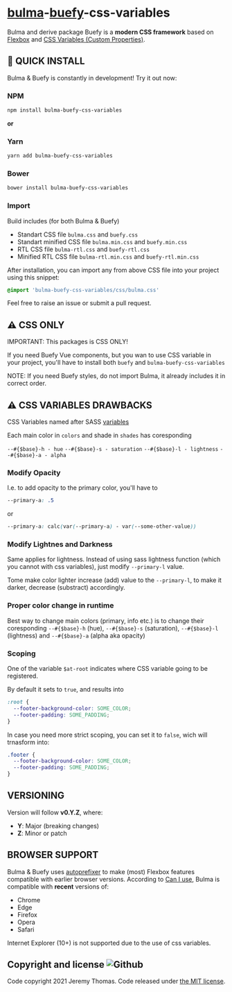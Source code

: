 # [bulma](https://bulma.io)-[buefy](https://buefy.org)-css-variables

Bulma and derive package Buefy is a **modern CSS framework** based on [Flexbox](https://developer.mozilla.org/en-US/docs/Web/CSS/CSS_Flexible_Box_Layout/Using_CSS_flexible_boxes) and [CSS Variables (Custom Properties)](https://developer.mozilla.org/en-US/docs/Web/CSS/Using_CSS_custom_properties).

## 🚀 QUICK INSTALL

Bulma & Buefy is constantly in development! Try it out now:

### NPM

```sh
npm install bulma-buefy-css-variables
```

**or**

### Yarn

```sh
yarn add bulma-buefy-css-variables
```

### Bower

```sh
bower install bulma-buefy-css-variables
```

### Import
Build includes (for both Bulma & Buefy)

- Standart CSS file `bulma.css` and `buefy.css`
- Standart minified CSS file `bulma.min.css` and `buefy.min.css`
- RTL CSS file `bulma-rtl.css` and `buefy-rtl.css`
- Minified RTL CSS file `bulma-rtl.min.css` and `buefy-rtl.min.css`

After installation, you can import any from above CSS file into your project using this snippet:

```css
@import 'bulma-buefy-css-variables/css/bulma.css'
```

Feel free to raise an issue or submit a pull request.

## ⚠️ CSS ONLY
IMPORTANT: This packages is CSS ONLY!

If you need Buefy Vue components, but you wan to use CSS variable in your project, you'll have to install both `buefy` and `bulma-buefy-css-variables`

NOTE: If you need Buefy styles, do not import Bulma, it already includes it in correct order.

## ⚠️ CSS VARIABLES DRAWBACKS

CSS Variables named after SASS [variables](https://bulma.io/documentation/overview/variables/)

Each main color in `colors` and shade in `shades` has coresponding

`--#{$base}-h - hue`
`--#{$base}-s - saturation`
`--#{$base}-l - lightness`
`--#{$base}-a - alpha`

### Modify Opacity

I.e. to add opacity to the primary color, you'll have to

```css
--primary-a: .5
```

or

```css
--primary-a: calc(var(--primary-a) - var(--some-other-value))
```

### Modify Lightnes and Darkness

Same applies for lightness. Instead of using sass lightness function (which you cannot with css variables), just modify `--primary-l` value.

Tome make color lighter increase (add) value to the `--primary-l`, to make it darker, decrease (substract) accordingly.

### Proper color change in runtime

Best way to change main colors (primary, info etc.) is to change their coresponding `--#{$base}-h` (hue), `--#{$base}-s` (saturation), 
`--#{$base}-l` (lightness) and `--#{$base}-a` (alpha aka opacity)

### Scoping

One of the variable `$at-root` indicates where CSS variable going to be registered. 

By default it sets to `true`, and results into

```css
:root {
  --footer-background-color: SOME_COLOR;
  --footer-padding: SOME_PADDING;
}
```

In case you need more strict scoping, you can set it to `false`, wich will trnasform into:

```css
.footer {
  --footer-background-color: SOME_COLOR;
  --footer-padding: SOME_PADDING;
}
```

## VERSIONING

Version will follow **v0.Y.Z**, where:

* **Y**: Major (breaking changes)
* **Z**: Minor or patch

## BROWSER SUPPORT

Bulma & Buefy uses [autoprefixer](https://github.com/postcss/autoprefixer) to make (most) Flexbox features compatible with earlier browser versions. According to [Can I use](https://caniuse.com/css-variables), Bulma is compatible with **recent** versions of:

* Chrome
* Edge
* Firefox
* Opera
* Safari

Internet Explorer (10+) is not supported due to the use of css variables.

## Copyright and license ![Github](https://img.shields.io/github/license/dino4udo/bulma-buefy-css-variables?logo=Github)

Code copyright 2021 Jeremy Thomas. Code released under [the MIT license](https://github.com/dino4udo/bulma-buefy-css-variables/blob/master/LICENSE).

[npm-link]: https://www.npmjs.com/package/bulma-buefy-css-variables
[awesome-link]:  https://github.com/awesome-css-group/awesome-css
[awesome-badge]: https://cdn.rawgit.com/sindresorhus/awesome/d7305f38d29fed78fa85652e3a63e154dd8e8829/media/badge.svg
